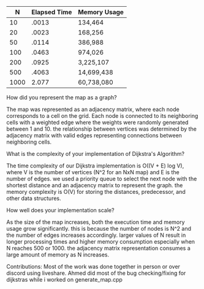 | N    | Elapsed Time | Memory Usage |
|------|--------------|--------------|
| 10   | .0013        | 134,464      |
| 20   | .0023        | 168,256      |
| 50   | .0114        | 386,988      |
| 100  | .0463        | 974,026      |
| 200  | .0925        | 3,225,107    |
| 500  | .4063        | 14,699,438   |
| 1000 | 2.077        | 60,738,080   |

How did you represent the map as a graph?

The map was represented as an adjacency matrix, where each node corresponds to a cell on the grid. Each node is connected to its neighboring cells with a weighted edge where the weights were randomly generated between 1 and 10. the relationship between vertices was determined by the adjacency matrix with valid edges representing connections between neighboring cells.

What is the complexity of your implementation of Dijkstra's Algorithm?

The time complexity of our Dijkstra implementation is O((V + E) log V), where V is the number of vertices (N^2 for an NxN map) and E is the number of edges. we used a priority queue  to select the next node with the shortest distance and an adjacency matrix to represent the graph. the memory complexity is O(V) for storing the distances, predecessor, and other data structures.

How well does your implementation scale?

As the size of the map increases, both the execution time and memory usage grow significantly. this is because the number of nodes is N^2 and the number of edges increases accordingly. larger values of N result in longer processing times and higher memory consumption especially when N reaches 500 or 1000. the adjacency matrix representation consumes a large amount of memory as N increases.  

Contributions: Most of the work was done together in person or over discord using liveshare. Ahmed did most of the bug checking/fixing for dijkstras while i worked on generate_map.cpp